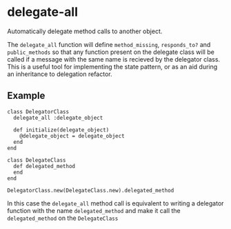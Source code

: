 delegate-all
============

Automatically delegate method calls to another object. 

The `delegate_all` function will define `method_missing`, `responds_to?` and `public_methods` so that any function present on the delegate class will be called if a message with the same name is recieved by the delegator class. This is a useful tool for implementing the state pattern, or as an aid during an inheritance to delegation refactor.

## Example

```
class DelegatorClass
  delegate_all :delegate_object

  def initialize(delegate_object)
    @delegate_object = delegate_object
  end
end

class DelegateClass
  def delegated_method
  end
end

DelegatorClass.new(DelegateClass.new).delegated_method
```

In this case the `delegate_all` method call is equivalent to writing a delegator function with the name `delegated_method` and make it call the `delegated_method` on the `DelegateClass`
